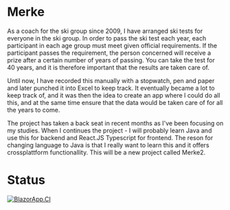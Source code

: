 # Merke

As a coach for the ski group since 2009, I have arranged ski tests for everyone in the ski group. 
In order to pass the ski test each year, each participant in each age group must meet given official requirements.
If the participant passes the requirement, the person concerned will receive a prize after a certain number of years of passing. 
You can take the test for 40 years, and it is therefore important that the results are taken care of.

Until now, I have recorded this manually with a stopwatch, pen and paper and later punched it into Excel to keep track.
It eventually became a lot to keep track of, and it was then the idea to create an app where I could do all this, 
and at the same time ensure that the data would be taken care of for all the years to come.


The project has taken a back seat in recent months as I've been focusing on my studies. 
When I continues the project - I will probably learn Java and use this for backend and React.JS Typescript for frontend.
The reson for changing language to Java is that I really want to learn this and it offers crossplattform functionallity.
This will be a new project called Merke2.


# Status
[![BlazorApp.CI](https://github.com/terjetopland/Merke/actions/workflows/dotnet.yml/badge.svg)](https://github.com/terjetopland/Merke/actions/workflows/dotnet.yml)
